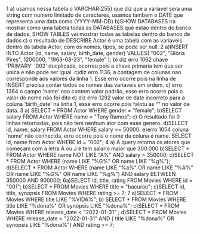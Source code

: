 1 a) usamos nessa tabela o VARCHAR(255) que diz que a variavel sera uma string com numero limitado de caracteres, usamos tambem o DATE que representa uma data como (YYYY-MM-DD)
b)SHOW DATABASES ira mostrar como uma tabela todas as DATABASES que estão dentro do banco de dados. SHOW TABLES vai mostrar todas as tabelas dentro do banco de dados
c) o resultado de DESCRIBE Actor é uma tabela com as variaveis dentro da tabela Actor, com os nomes, tipos, se pode ser null.
2 a)INSERT INTO Actor (id, name, salary, birth_date, gender)
VALUES(
  "002", 
  "Glória Pires",
  1200000,
  "1963-08-23", 
  "female"
);
b) diz erro 1062 chave 'PRIMARY' '002' ducplicada, ocorreu pois a chave primaria tem que ser unica e não pode ser igual.
c)diz erro 1136, a contagem de colunas nao corresponde aos valores da linha 1. Esse erro ocorre pois na linha de INSERT precisa conter todos os nomes das variaveis em ordem.
c) erro 1364 o campo 'name' nao contem valor padrão, esse erro ocorre pois o valor do nome não foi dito
e) diz erro 1292 valor de date incorreto para a coluna 'birth_date' na linha 1, esse erro ocorre pois falotu as "" no valor de data.
3 a) SELECT * FROM Actor WHERE gender = "female";
b)SELECT salary FROM Actor WHERE name = "Tony Ramos";
c) O resultado foi 0 linhas retornadas, pois não tem nenhum ator com esse genero.
d)SELECT  id, name, salary FROM Actor WHERE salary >= 50000;
e)erro 1054 coluna 'nome' não conhecida, erro ocorre pois o nome da coluna é name.
SELECT id, name from Actor WHERE id = "002";
4 a) A query retorna os atores que começam com a letra A ou J e tem salario maior que 300.000
b)SELECT * FROM Actor
WHERE name NOT LIKE "A%" AND salary > 350000;
c)SELECT * FROM Actor
WHERE (name LIKE "%G%" OR name LIKE "%g%");
d)SELECT * FROM Actor
WHERE 
(name LIKE "%a%" OR name LIKE "%A%" OR name LIKE "%G%" OR name LIKE "%g%")
AND salary BETWEEN 350000 AND 900000;
6a)SELECT id, title, rating  FROM Movies WHERE id = "001";
b)SELECT * FROM Movies WHERE title = "bacurau";
c)SELECT id, title, synopsis FROM Movies WHERE rating >= 7;
7 a)SELECT * FROM Movies WHERE title LIKE "%VIDA%";
b) SELECT * FROM Movies WHERE title LIKE "%dona%" OR synopsis LIKE "%dona%";
c)SELECT * FROM Movies WHERE release_date < "2022-01-31" ;
d)SELECT * FROM Movies WHERE release_date < "2022-01-31" AND ( title LIKE "%dona%" OR synopsis LIKE "%dona%") AND rating >= 7;
